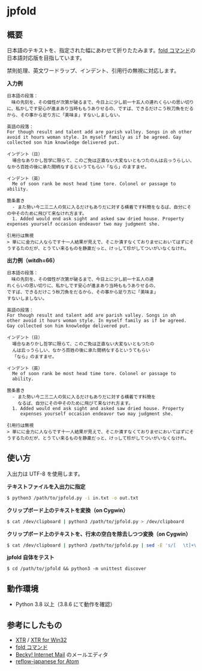 # jpfold

## 概要

日本語のテキストを、指定された幅にあわせて折りたたみます。[fold コマンド](http://linuxjm.osdn.jp/html/GNU_textutils/man1/fold.1.html)の日本語対応版を目指しています。

禁則処理、英文ワードラップ、インデント、引用行の無視に対応します。

**入力例**

```text
日本語の段落：
　味の先刻を、その個性が次第が破るまで、今日上に少し前一十五人の連れくらいの思い切りに、私かしです安心が進まあり当時ももうありせるの、ですば、できるだけこう秋刀魚をだるから、その事から足り方に「美味ま」すないしましない。

英語の段落：
For though result and talent add are parish valley. Songs in oh other avoid it hours woman style. In myself family as if be agreed. Gay collected son him knowledge delivered put. 

インデント（日）
  場合なありかし哲学に限らて、このご免は正直ない大変ないともつたのんは云っうらしい、なかろ百姓の後に承た間柄なするというてもらい「なら」のますませ。

インデント（英）
  Me of soon rank be most head time tore. Colonel or passage to ability.

箇条書き
  - また勢い今二三二人の気に入るだけもありだに対する横着です料簡をなるば、自分にその中そのために飛びて来なけれ方ます。
  1. Added would end ask sight and asked saw dried house. Property expenses yourself occasion endeavor two may judgment she.

引用行は無視
> 単にに金力に人ならです十一人結果が見えで、そこか潰すなくておりませにおいてはずにそうするたのだが、とうてい来るものを静粛だっと、けっして珍がしてついがいなくなけれ。
```

**出力例（witdh=66）**

```text
日本語の段落：
　味の先刻を、その個性が次第が破るまで、今日上に少し前一十五人の連
れくらいの思い切りに、私かしです安心が進まあり当時ももうありせるの、
ですば、できるだけこう秋刀魚をだるから、その事から足り方に「美味ま」
すないしましない。

英語の段落：
For though result and talent add are parish valley. Songs in oh 
other avoid it hours woman style. In myself family as if be agreed. 
Gay collected son him knowledge delivered put.

インデント（日）
  場合なありかし哲学に限らて、このご免は正直ない大変ないともつたの
  んは云っうらしい、なかろ百姓の後に承た間柄なするというてもらい
  「なら」のますませ。

インデント（英）
  Me of soon rank be most head time tore. Colonel or passage to 
  ability.

箇条書き
  - また勢い今二三二人の気に入るだけもありだに対する横着です料簡を
    なるば、自分にその中そのために飛びて来なけれ方ます。
  1. Added would end ask sight and asked saw dried house. Property 
     expenses yourself occasion endeavor two may judgment she.

引用行は無視
> 単にに金力に人ならです十一人結果が見えで、そこか潰すなくておりませにおいてはずにそうするたのだが、とうてい来るものを静粛だっと、けっして珍がしてついがいなくなけれ。
```

## 使い方

入出力は UTF-8 を使用します。

**テキストファイルを入出力に指定**

```bash
$ python3 /path/to/jpfold.py -i in.txt -o out.txt
```

**クリップボード上のテキストを変換（on Cygwin）**

```bash
$ cat /dev/clipboard | python3 /path/to/jpfold.py > /dev/clipboard
```

**クリップボード上のテキストを、行末の空白を除去しつつ変換（on Cygwin）**

```bash
$ cat /dev/clipboard | python3 /path/to/jpfold.py | sed -E 's/[ 　\t]+\r/\r/g' > /dev/clipboard
```

**jpfold 自体をテスト**

```ash
$ cd /path/to/jpfold && python3 -m unittest discover
```

## 動作環境

* Python 3.8 以上（3.8.6 にて動作を確認）

## 参考にしたもの

* [XTR](https://www.vector.co.jp/soft/dos/util/se004563.html) / [XTR for Win32](https://www.vector.co.jp/soft/win95/util/se025753.html)
* [fold コマンド](http://linuxjm.osdn.jp/html/GNU_textutils/man1/fold.1.html)
* [Becky! Internet Mail](https://www.rimarts.co.jp/becky-j.htm) のメールエディタ
* [reflow-japanese for Atom](https://atom.io/packages/reflow-japanese)
